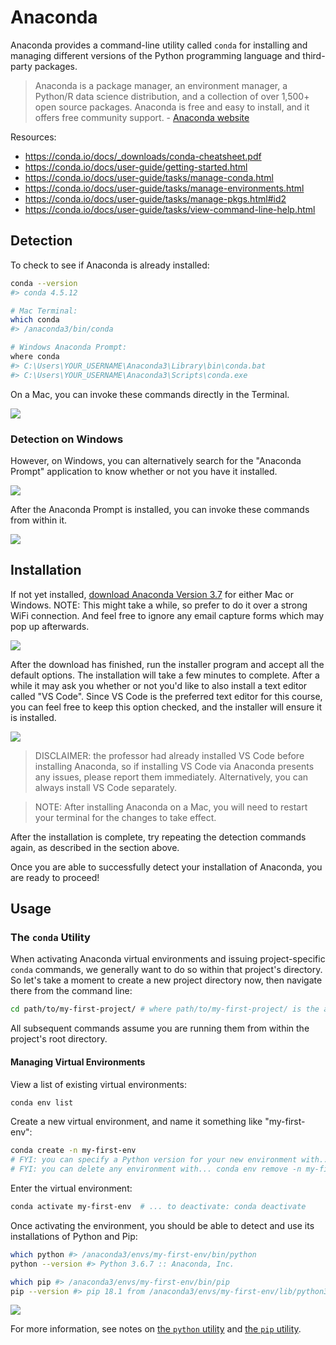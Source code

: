 # Anaconda

Anaconda provides a command-line utility called `conda` for installing and managing different versions of the Python programming language and third-party packages.

> Anaconda is a package manager, an environment manager, a Python/R data science distribution, and a collection of over 1,500+ open source packages. Anaconda is free and easy to install, and it offers free community support. - [Anaconda website](https://docs.anaconda.com/anaconda/)

Resources:

  + https://conda.io/docs/_downloads/conda-cheatsheet.pdf
  + https://conda.io/docs/user-guide/getting-started.html
  + https://conda.io/docs/user-guide/tasks/manage-conda.html
  + https://conda.io/docs/user-guide/tasks/manage-environments.html
  + https://conda.io/docs/user-guide/tasks/manage-pkgs.html#id2
  + https://conda.io/docs/user-guide/tasks/view-command-line-help.html

## Detection

To check to see if Anaconda is already installed:

```sh
conda --version
#> conda 4.5.12

# Mac Terminal:
which conda
#> /anaconda3/bin/conda

# Windows Anaconda Prompt:
where conda
#> C:\Users\YOUR_USERNAME\Anaconda3\Library\bin\conda.bat
#> C:\Users\YOUR_USERNAME\Anaconda3\Scripts\conda.exe
```

On a Mac, you can invoke these commands directly in the Terminal.

![](/img/notes/anaconda/mac-terminal.png)

### Detection on Windows

However, on Windows, you can alternatively search for the "Anaconda Prompt" application to know whether or not you have it installed.

![](/img/notes/anaconda/windows-detecting-anaconda-prompt.png)

After the Anaconda Prompt is installed, you can invoke these commands from within it.

![](/img/notes/anaconda/windows-anaconda-prompt.png)

## Installation

If not yet installed, [download Anaconda Version 3.7](https://www.anaconda.com/download) for either Mac or Windows. NOTE: This might take a while, so prefer to do it over a strong WiFi connection. And feel free to ignore any email capture forms which may pop up afterwards.

![](/img/notes/anaconda/downloading-anaconda-windows.png)

After the download has finished, run the installer program and accept all the default options. The installation will take a few minutes to complete. After a while it may ask you whether or not you'd like to also install a text editor called "VS Code". Since VS Code is the preferred text editor for this course, you can feel free to keep this option checked, and the installer will ensure it is installed.

![](/img/notes/anaconda/anaconda-install-vs-code.png)

> DISCLAIMER: the professor had already installed VS Code before installing Anaconda, so if installing VS Code via Anaconda presents any issues, please report them immediately. Alternatively, you can always install VS Code separately.

> NOTE: After installing Anaconda on a Mac, you will need to restart your terminal for the changes to take effect.

After the installation is complete, try repeating the detection commands again, as described in the section above.

Once you are able to successfully detect your installation of Anaconda, you are ready to proceed!

## Usage

### The `conda` Utility

When activating Anaconda virtual environments and issuing project-specific `conda` commands, we generally want to do so within that project's directory. So let's take a moment to create a new project directory now, then navigate there from the command line:

```sh
cd path/to/my-first-project/ # where path/to/my-first-project/ is the actual path of your desired project directory
```

All subsequent commands assume you are running them from within the project's root directory.

#### Managing Virtual Environments

View a list of existing virtual environments:

```sh
conda env list
```

Create a new virtual environment, and name it something like "my-first-env":

```sh
conda create -n my-first-env
# FYI: you can specify a Python version for your new environment with... conda create -n my-first-env python=3.6
# FYI: you can delete any environment with... conda env remove -n my-first-env
```

Enter the virtual environment:

```sh
conda activate my-first-env  # ... to deactivate: conda deactivate
```

Once activating the environment, you should be able to detect and use its installations of Python and Pip:

```sh
which python #> /anaconda3/envs/my-first-env/bin/python
python --version #> Python 3.6.7 :: Anaconda, Inc.

which pip #> /anaconda3/envs/my-first-env/bin/pip
pip --version #> pip 18.1 from /anaconda3/envs/my-first-env/lib/python3.6/site-packages/pip (python 3.6)
```

![](/img/notes/anaconda/managing-envs.png)


For more information, see notes on [the `python` utility](/notes/python.md) and [the `pip` utility](/notes/pip.md).
